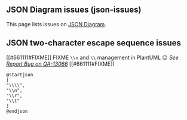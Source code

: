 ## JSON Diagram issues (json-issues)

This page lists issues on [JSON Diagram](json).


## JSON two-character escape sequence issues


[[#661111#FIXME]]
FIXME `\\n` and `\\` management in PlantUML 😉
*See [Report Bug on QA-13066](https://forum.plantuml.net/13066)*
[[#661111#FIXME]]
```plantuml
@startjson
[
"\\\\",
"\\n",
"\\r",
"\\t"
]
@endjson
```


